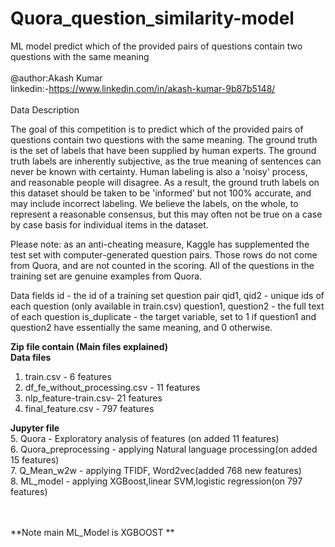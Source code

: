 # Quora_question_similarity-model
ML model predict which of the provided pairs of questions contain two questions with the same meaning
</br></br>
@author:Akash Kumar</br>
linkedin:-https://www.linkedin.com/in/akash-kumar-9b87b5148/</br></br>
Data Description

The goal of this competition is to predict which of the provided pairs of questions contain two questions with the same meaning. The ground truth is the set of labels that have been supplied by human experts. The ground truth labels are inherently subjective, as the true meaning of sentences can never be known with certainty. Human labeling is also a 'noisy' process, and reasonable people will disagree. As a result, the ground truth labels on this dataset should be taken to be 'informed' but not 100% accurate, and may include incorrect labeling. We believe the labels, on the whole, to represent a reasonable consensus, but this may often not be true on a case by case basis for individual items in the dataset.

Please note: as an anti-cheating measure, Kaggle has supplemented the test set with computer-generated question pairs. Those rows do not come from Quora, and are not counted in the scoring. All of the questions in the training set are genuine examples from Quora.

Data fields
id - the id of a training set question pair
qid1, qid2 - unique ids of each question (only available in train.csv)
question1, question2 - the full text of each question
is_duplicate - the target variable, set to 1 if question1 and question2 have essentially the same meaning, and 0 otherwise.

**Zip file contain  (Main files explained)**                
**Data files**</br>
1. train.csv - 6 features<br/>
2. df_fe_without_processing.csv - 11 features<br/>
3. nlp_feature-train.csv- 21 features<br/>
4. final_feature.csv - 797 features   <br/>             

**Jupyter file**
<br/>
5. Quora - Exploratory  analysis of features (on added 11 features)<br/>
6. Quora_preprocessing - applying Natural language processing(on added 15 features)<br/>
7. Q_Mean_w2w - applying TFIDF, Word2vec(added 768 new features)<br/>
8. ML_model - applying XGBoost,linear SVM,logistic regression(on 797 features)<br/>
<br/><br/>

**Note main ML_Model is XGBOOST **

